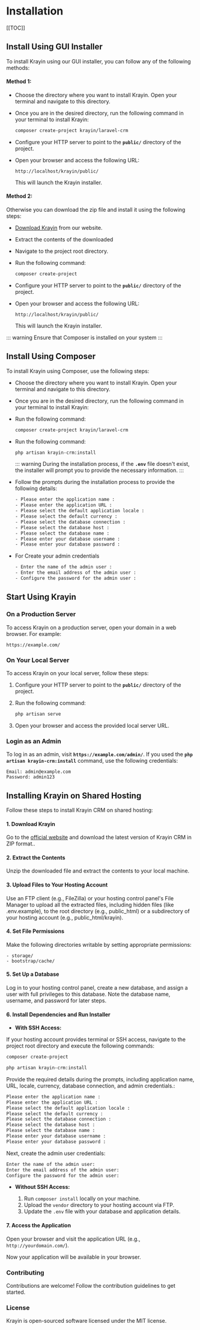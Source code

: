 # Installation

[[TOC]]

## Install Using GUI Installer

To install Krayin using our GUI installer, you can follow any of the following methods:

#### Method 1:

- Choose the directory where you want to install Krayin. Open your terminal and navigate to this directory. 

- Once you are in the desired directory, run the following command in your terminal to install Krayin:

    ```sh
    composer create-project krayin/laravel-crm
    ```

- Configure your HTTP server to point to the **`public/`** directory of the project.

- Open your browser and access the following URL:

    ```
    http://localhost/krayin/public/
    ```

  This will launch the Krayin installer.

#### Method 2:

Otherwise you can download the zip file and install it using the following steps:

- [Download Krayin](https://krayincrm.com/download/) from our website.

- Extract the contents of the downloaded

- Navigate to the project root directory.

- Run the following command:

    ```sh
    composer create-project
    ```

- Configure your HTTP server to point to the **`public/`** directory of the project.

- Open your browser and access the following URL:

    ```
    http://localhost/krayin/public/
    ```

   This will launch the Krayin installer.

::: warning
Ensure that Composer is installed on your system
:::

## Install Using Composer

To install Krayin using Composer, use the following steps:

- Choose the directory where you want to install Krayin. Open your terminal and navigate to this directory.

- Once you are in the desired directory, run the following command in your terminal to install Krayin:

- Run the following command:

    ```bash
    composer create-project krayin/laravel-crm
    ```

- Run the following command:

    ```bash
    php artisan krayin-crm:install
    ```

    ::: warning
    During the installation process, if the **`.env`** file doesn't exist, the installer will prompt you to provide the necessary information.
    :::

- Follow the prompts during the installation process to provide the following details:

    ```bash
    - Please enter the application name : 
    - Please enter the application URL : 
    - Please select the default application locale : 
    - Please select the default currency : 
    - Please select the database connection : 
    - Please select the database host : 
    - Please select the database name : 
    - Please enter your database username : 
    - Please enter your database password : 
    ```

- For Create your admin credentials
    ```bash
    - Enter the name of the admin user :
    - Enter the email address of the admin user :
    - Configure the password for the admin user :
    ```

## Start Using Krayin

### On a Production Server

To access Krayin on a production server, open your domain in a web browser. For example:

```
https://example.com/
```

### On Your Local Server

To access Krayin on your local server, follow these steps:

1. Configure your HTTP server to point to the **`public/`** directory of the project.
2. Run the following command:

    ```bash
    php artisan serve
    ```

3. Open your browser and access the provided local server URL.

### Login as an Admin

To log in as an admin, visit **`https://example.com/admin/`**. If you used the **`php artisan krayin-crm:install`** command, use the following credentials:

```text
Email: admin@example.com
Password: admin123
```

## Installing Krayin on Shared Hosting

Follow these steps to install Krayin CRM on shared hosting:

#### 1. Download Krayin

Go to the [official website](https://krayincrm.com/download/) and download the latest version of Krayin CRM  in ZIP format..


#### 2. Extract the Contents

Unzip the downloaded file and extract the contents to your local machine.

#### 3. Upload Files to Your Hosting Account
 
Use an FTP client (e.g., FileZilla) or your hosting control panel's File Manager to upload all the extracted files, including hidden files (like .env.example), to the root directory (e.g., public_html) or a subdirectory of your hosting account (e.g., public_html/krayin).

#### 4. Set File Permissions

Make the following directories writable by setting appropriate permissions:

    - storage/
    - bootstrap/cache/

#### 5. Set Up a Database

Log in to your hosting control panel, create a new database, and assign a user with full privileges to this database. Note the database name, username, and password for later steps.

#### 6. Install Dependencies and Run Installer

- **With SSH Access:**

If your hosting account provides terminal or SSH access, navigate to the project root directory and execute the following commands:

```sh
composer create-project

php artisan krayin-crm:install
```

Provide the required details during the prompts, including application name, URL, locale, currency, database connection, and admin credentials.:

```bash
Please enter the application name : 
Please enter the application URL : 
Please select the default application locale : 
Please select the default currency : 
Please select the database connection : 
Please select the database host : 
Please select the database name : 
Please enter your database username : 
Please enter your database password : 
```

Next, create the admin user credentials:

```bash
Enter the name of the admin user: 
Enter the email address of the admin user:
Configure the password for the admin user:
```

- **Without SSH Access:**

    1. Run `composer install` locally on your machine.
    2. Upload the `vendor` directory to your hosting account via FTP.
    3. Update the `.env` file with your database and application details.

#### 7. Access the Application

Open your browser and visit the application URL (e.g., `http://yourdomain.com/`).

Now your application will be available in your browser.

### Contributing

Contributions are welcome! Follow the contribution guidelines to get started.

### License

Krayin is open-sourced software licensed under the MIT license.
